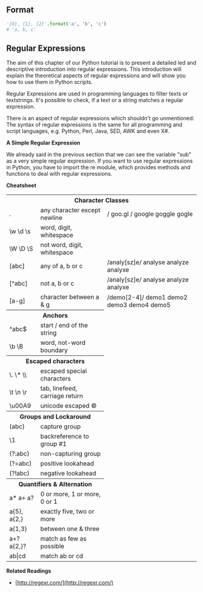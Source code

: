 ## Format

```python
'{0}, {1}, {2}'.format('a', 'b', 'c')
# 'a, b, c'
```

## Regular Expressions

The aim of this chapter of our Python tutorial is to present a detailed led and descriptive introduction into regular expressions. This introduction will explain the theoretical aspects of regular expressions and will show you how to use them in Python scripts. 

Regular Expressions are used in programming languages to filter texts or textstrings. It's possible to check, if a text or a string matches a regular expression. 

There is an aspect of regular expressions which shouldn't go unmentioned: The syntax of regular expressions is the same for all programming and script languages, e.g. Python, Perl, Java, SED, AWK and even X#.

**A Simple Regular Expression**

We already said in the previous section that we can see the variable "sub" as a very simple regular expression. 
If you want to use regular expressions in Python, you have to import the re module, which provides methods and functions to deal with regular expressions. 

**Cheatsheet**

<table class="highlight-table">
<tr>
<th colspan=3>Character Classes</th>
<tr>
<td>.</td> <td>any character except newline</td>
<td class="example">
<f> / goo<h>.</h>gl / </f>
<t> <h>google</h> <h>goggle</h> gogle </t>
</td>
</tr>

<tr>
<td>\w \d \s</td> <td>word, digit, whitespace</td>
</tr>
<tr><td>\W \D \S</td> <td>not word, digit, whitespace</td></tr>

<tr>
<td>[abc]</td> <td>any of a, b or c</td>
<td class="example">
<f> /analy<h>[</h>sz<h>]</h>e/ </f>
<t><h>analyse</h> <h>analyze</h> analyxe </t>
</td>
</tr>

<tr>
<td>[^abc]</td> <td>not a, b or c</td>
<td class="example">
<f> /analy<h>[</h>sz<h>]</h>e/ </f>
<t>analyse analyze <h>analyxe</h> </t>
</td>
</tr>

<tr>
<td>[a-g]</td> <td>character between a & g</td>
<td class="example">
<f> /demo<h>[</h>2<h>-</h>4<h>]</h>/ </f>
<t> demo1 <h>demo2</h> <h>demo3</h> <h>demo4</h> demo5</t>
</td>
</tr>

<th colspan=2>Anchors</th>
<tr><td>^abc$</td> <td>start / end of the string</td></tr>
<tr><td>\b \B</td> <td>word, not-word boundary</td></tr>

<th colspan=2>Escaped characters</th>
<tr><td>\. \* \\</td> <td>escaped special characters</td></tr>
<tr><td>\t \n \r</td> <td>tab, linefeed, carriage return</td></tr>
<tr><td>\u00A9</td> <td>unicode escaped ©</td></tr>

<th colspan=2>Groups and Lockaround</th>
<tr><td>(abc)</td> <td>capture group</td></tr>
<tr><td>\1</td> <td>backreference to group #1</td></tr>
<tr><td>(?:abc)</td> <td>non-capturing group</td></tr>
<tr><td>(?=abc)</td> <td>positive lookahead</td></tr>
<tr><td>(?!abc)</td> <td>negative lookahead</td></tr>

<th colspan=2>Quantifiers & Alternation</th>
<tr><td>a* a+ a?</td> <td>0 or more, 1 or more, 0 or 1</td></tr>
<tr><td>a{5}, a{2,}</td> <td>exactly five, two or more</td></tr>
<tr><td>a{1,3}</td> <td>between one & three</td></tr>
<tr><td>a+? a{2,}?</td> <td>match as few as possible</td></tr>
<tr><td>ab|cd</td> <td>match ab or cd</td></tr>
</table>

**Related Readings**

* [http://regexr.com/](http://regexr.com/)
